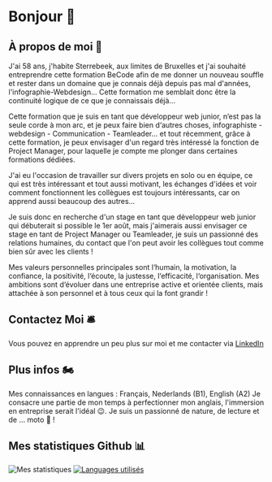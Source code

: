 # Bonjour 👋

## À propos de moi 🤔
J'ai 58 ans, j'habite Sterrebeek, aux limites de Bruxelles et j'ai souhaité entreprendre cette formation BeCode afin de me donner un nouveau souffle et rester dans un domaine que je connais déjà depuis pas mal d'années, l'infographie-Webdesign... Cette formation me semblait donc être la continuité logique de ce que je connaissais déjà...

Cette formation que je suis en tant que développeur web junior, n‘est pas la seule corde à mon arc, et je peux faire bien d‘autres choses, infographiste - webdesign - Communication - Teamleader... et tout récemment, grâce à cette formation, je peux envisager d'un regard très intéressé la fonction de Project Manager, pour laquelle je compte me plonger dans certaines formations dédiées.

J'ai eu l'occasion de travailler sur divers projets en solo ou en équipe, ce qui est très intéressant et tout aussi motivant, les échanges d'idées et voir comment fonctionnent les collègues est toujours intéressants, car on apprend aussi beaucoup des autres...

Je suis donc en recherche d'un stage en tant que développeur web junior qui débuterait si possible le 1er août, mais j'aimerais aussi envisager ce stage en tant de Project Manager ou Teamleader, je suis un passionné des relations humaines, du contact que l'on peut avoir les collègues tout comme bien sûr avec les clients !

Mes valeurs personnelles principales sont l‘humain, la motivation, la confiance, la positivité, l‘écoute, la justesse, l‘efficacité, l‘organisation.
Mes ambitions sont d‘évoluer dans une entreprise active et orientée clients, mais attachée à son personnel et à tous ceux qui la font grandir !


## Contactez Moi 🛎
Vous pouvez en apprendre un peu plus sur moi et me contacter via [LinkedIn](www.linkedin.com/in/christian-jadot-630320)

## Plus infos 🏍
Mes connaissances en langues : Français, Nederlands (B1), English (A2)
Je consacre une partie de mon temps à perfectionner mon anglais, l'immersion en entreprise serait l'idéal 😉.
Je suis un passionné de nature, de lecture et de ... moto 🤙 !



## Mes statistiques Github 📊
![Mes statistiques](https://github-readme-stats.vercel.app/api?username=ChristianJadot&show_icons=true&theme=default) [![Languages utilisés](https://github-readme-stats.vercel.app/api/top-langs/?username=ChristianJadot&layout=compact)](https://github.com/ChristianJadot/github-readme-stats)






<!--
**ChristianJadot/ChristianJadot** is a ✨ _special_ ✨ repository because its `README.md` (this file) appears on your GitHub profile.

Here are some ideas to get you started:

- 🔭 I’m currently working on ...
- 🌱 I’m currently learning ...
- 👯 I’m looking to collaborate on ...
- 🤔 I’m looking for help with ...
- 💬 Ask me about ...
- 📫 How to reach me: ...
- 😄 Pronouns: ...
- ⚡ Fun fact: ...
-->

